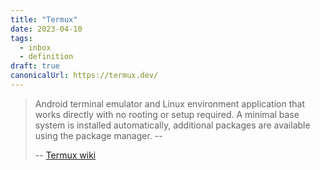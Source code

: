 ```yaml
---
title: "Termux"
date: 2023-04-10
tags:
  - inbox
  - definition
draft: true
canonicalUrl: https://termux.dev/
---
```


> Android terminal emulator and Linux environment application that works
> directly with no rooting or setup required. A minimal base system is installed
> automatically, additional packages are available using the package manager. --
>
> -- [Termux wiki](https://wiki.termux.com/wiki/Main_Page)

